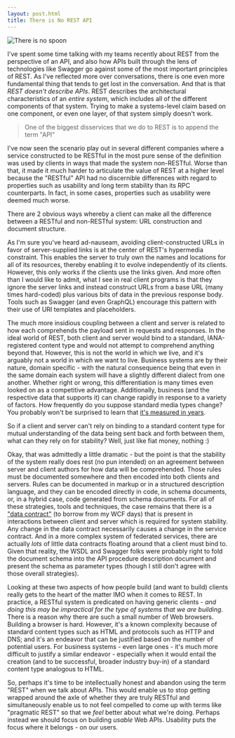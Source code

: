 ```yaml
---
layout: post.html
title: There is No REST API
---
```


![There is no spoon](/images/there-is-no-spoon.jpeg)

I've spent some time talking with my teams recently about REST from the perspective of an API, and also how APIs built through the lens of technologies like Swagger go against some of the most important principles of REST. As I've reflected more over conversations, there is one even more fundamental thing that tends to get lost in the conversation. And that is that _REST doesn't describe APIs_. REST describes the architectural characteristics of an _entire system_, which includes all of the different components of that system. Trying to make a systems-level claim based on one component, or even one layer, of that system simply doesn't work.

> One of the biggest disservices that we do to REST is to append the term "API"

I've now seen the scenario play out in several different companies where a service constructed to be RESTful in the most pure sense of the definition was used by clients in ways that made the system non-RESTful. Worse than that, it made it much harder to articulate the value of REST at a higher level because the "RESTful" API had no discernible differences with regard to properties such as usability and long term stability than its RPC counterparts. In fact, in some cases, properties such as usability were deemed much worse.

There are 2 obvious ways whereby a client can make all the difference between a RESTful and non-RESTful system: URL construction and document structure.

As I'm sure you've heard ad-nauseam, avoiding client-constructed URLs in favor of server-supplied links is at the center of REST's hypermedia constraint. This enables the server to truly own the names and locations for all of its resources, thereby enabling it to evolve independently of its clients. However, this only works if the clients use the links given. And more often than I would like to admit, what I see in real client programs is that they ignore the server links and instead construct URLs from a base URL (many times hard-coded) plus various bits of data in the previous response body. Tools such as Swagger (and even GraphQL) encourage this pattern with their use of URI templates and placeholders.

The much more insidious coupling between a client and server is related to how each comprehends the payload sent in requests and responses. In the ideal world of REST, both client and server would bind to a standard, IANA-registered content type and would not attempt to comprehend anything beyond that. However, this is not the world in which we live, and it's arguably not a world in which we want to live. Business systems are by their nature, domain specific - with the natural consequence being that even in the same domain each system will have a slightly different dialect from one another. Whether right or wrong, this differentiation is many times even looked on as a competitive advantage. Additionally, business (and the respective data that supports it) can change rapidly in response to a variety of factors. How frequently do you suppose standard media types change? You probably won't be surprised to learn that [it's measured in years](https://www.w3.org/wiki/The_basics_of_HTML#The_history_of_HTML).

So if a client and server can't rely on binding to a standard content type for mutual understanding of the data being sent back and forth between them, what can they rely on for stability? Well, just like fiat money, nothing :)

Okay, that was admittedly a little dramatic - but the point is that the stability of the system really does rest (no pun intended) on an agreement between server and client authors for how data will be comprehended. Those rules must be documented somewhere and then encoded into both clients and servers. Rules can be documented in markup or in a structured description language, and they can be encoded directly in code, in schema documents, or, in a hybrid case, code generated from schema documents. For all of these strategies, tools and techniques, the case remains that there is a ["data contract"](https://msdn.microsoft.com/en-us/library/ms733127.aspx) (to borrow from my WCF days) that is present in interactions between client and server which is required for system stability. Any change in the data contract necessarily causes a change in the service contract. And in a more complex system of federated services, there are actually _lots_ of little data contracts floating around that a client must bind to. Given that reality, the WSDL and Swagger folks were probably right to fold the document schema into the API procedure description document and present the schema as parameter types (though I still don't agree with those overall strategies).

Looking at these two aspects of how people build (and want to build) clients really gets to the heart of the matter IMO when it comes to REST. In practice, a RESTful system is predicated on having generic clients - *and doing this may be impractical for the type of systems that we are building*. There is a reason why there are such a small number of Web browsers. Building a browser is hard. However, it's a known complexity because of standard content types such as HTML and protocols such as HTTP and DNS; and it's an endeavor that can be justified based on the number of potential users. For business systems - even large ones - it's much more difficult to justify a similar endeavor - especially when it would entail the creation (and to be successful, broader industry buy-in) of a standard content type analogous to HTML.

So, perhaps it's time to be intellectually honest and abandon using the term "REST" when we talk about APIs. This would enable us to stop getting wrapped around the axle of whether they are truly RESTful and simultaneously enable us to not feel compelled to come up with terms like "pragmatic REST" so that we _feel_ better about what we're doing. Perhaps instead we should focus on building _usable_ Web APIs. Usability puts the focus where it belongs - on our users.

